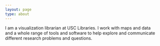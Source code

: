 ```yaml
---
layout: page
type: about
---
```


I am a visualization librarian at USC Libraries. I work with maps and data and a whole range of tools and software to help explore and communicate different research problems and questions. 
